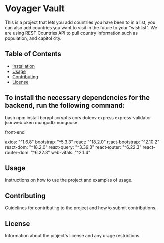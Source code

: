 # Voyager Vault

This is a project that lets you add countries you have been to in a list, you can also add countries you want to visit in the future to your "wishlist". We are using REST Countries API to pull country information such as population, and capitol city.

## Table of Contents

- [Installation](#installation)
- [Usage](#usage)
- [Contributing](#contributing)
- [License](#license)

## To install the necessary dependencies for the backend, run the following command:

bash
npm install bcrypt bcryptjs cors dotenv express express-validator jsonwebtoken mongodb mongoose

front-end

axios: "^1.6.8"
bootstrap: "^5.3.3"
react: "^18.2.0"
react-bootstrap: "^2.10.2"
react-dom: "^18.2.0"
react-query: "^3.39.3"
react-router: "^6.22.3"
react-router-dom: "^6.22.3"
web-vitals: "^2.1.4"

## Usage

Instructions on how to use the project and examples of usage.

## Contributing

Guidelines for contributing to the project and how to submit contributions.

## License

Information about the project's license and any usage restrictions.
